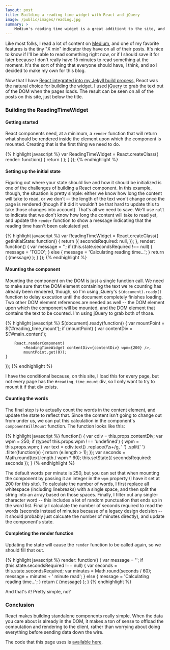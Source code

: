 ```yaml
---
layout: post
title: Building a reading time widget with React and jQuery
image: /public/images/reading.jpg
summary: >
    Medium's reading time widget is a great additiont to the site, and I wanted my own, so I built it with React.js and jQuery.
---
```


Like most folks, I read a lot of content on [Medium](http://medium.com/), and one of my favorite features is the tiny "X min" indicator they have on all of their posts. It's nice to know if I'll be able to read something right now, or if I should save it for later because I don't really have 15 minutes to read something at the moment. It's the sort of thing that everyone should have, I think, and so I decided to make my own for this blog.

Now that I have [React integrated into my Jekyll build process](/2014/10/13/integrating-react-into-jekyll/), React was the natural choice for building the widget. I used [jQuery](http://jquery.com/) to grab the text out of the DOM when the pages loads. The result can be seen on all of the posts on this site, just below the title.

### Building the ReadingTimeWidget

#### Getting started

React components need, at a minimum, a `render` function that will return what should be rendered inside the element upon which the component is mounted. Creating that is the first thing we need to do.

{% highlight javascript %}
var ReadingTimeWidget = React.createClass({
    render: function() {
        return (
            <span id='reading_time' />
        );
    }
});
{% endhighlight %}

#### Setting up the initial state

Figuring out where your state should live and how it should be initialized is one of the challenges of building a React component. In this example, though, the situation is pretty simple: either we know how long the content will take to read, or we don't -- the length of the text won't change once the page is rendered (though if it did it wouldn't be that hard to update this to take those changes into account). That's all we need to save. We'll use `null` to indicate that we don't know how long the content will take to read yet, and update the `render` function to show a message indicating that the reading time hasn't been calculated yet.

{% highlight javascript %}
var ReadingTimeWidget = React.createClass({
    getInitialState: function() {
        return ({
            secondsRequired: null,
        });
    },
    render: function() {
        var message = '';
        if (this.state.secondsRequired !== null) {
            message = 'TODO';
        } else {
            message = 'Calculating reading time...';
        }
        return (
            <span id='reading_time'>{message}</span>
        );
    }
});
{% endhighlight %}

#### Mounting the component

Mounting the component on the DOM is just a single function call. We need to make sure that the DOM element containing the text we're counting has already been rendered, though, so I'm using jQuery's `$(document).ready()` function to delay execution until the document completely finishes loading. Two other DOM element references are needed as well -- the DOM element upon which the component will be mounted, and the DOM element that contains the text to be counted. I'm using jQuery to grab both of those.

{% highlight javascript %}
$(document).ready(function() {
    var mountPoint = $('#reading_time_mount');
    if (mountPoint) {
        var contentDiv = $('#main_content');

        React.renderComponent(
            <ReadingTimeWidget contentDiv={contentDiv} wpm={200} />,
            mountPoint.get(0));
    }
});
{% endhighlight %}

I have the conditional because, on this site, I load this for every page, but not every page has the `#reading_time_mount` div, so I only want to try to mount it if that div exists.

#### Counting the words

The final step is to actually count the words in the content element, and update the state to reflect that. Since the content isn't going to change out from under us, we can put this calculation in the component's `componentWillMount` function. The function looks like this:

{% highlight javascript %}
function() {
    var cdiv = this.props.contentDiv;
    var wpm = 250;
    if (typeof this.props.wpm !== 'undefined') {
        wpm = this.props.wpm;
    }
    var text = cdiv.text()
                   .replace(/\s+/g, ' ')
                   .split(' ')
                   .filter(function(e) {
                       return (e.length > 1);
                   });
    var seconds = Math.round(text.length / wpm * 60);
    this.setState({ secondsRequired: seconds });
}
{% endhighlight %}

The default words per minute is 250, but you can set that when mounting the component by passing it an integer in the `wpm` property (I have it set at 200 for this site). To calculate the number of words, I first replace all whitespace (including linebreaks) with a single space, and then split the string into an array based on those spaces. Finally, I filter out any single-character word -- this includes a lot of random punctuation that ends up in the word list. Finally I calculate the number of seconds required to read the words (seconds instead of minutes because of a legacy design decision -- it should probably just calcuate the number of minutes directly), and update the component's state.

#### Completing the render function

Updating the state will cause the `render` function to be called again, so we should fill that out.

{% highlight javascript %}
render: function() {
    var message = '';
    if (this.state.secondsRequired !== null) {
        var seconds = this.state.secondsRequired;
        var minutes = Math.round(seconds / 60);
        message = minutes + ' minute read';
    } else {
        message = 'Calculating reading time...';
    }
    return (
        <span id='reading_time'>{message}</span>
    );
}
{% endhighlight %}

And that's it! Pretty simple, no?

### Conclusion

React makes building standalone components really simple. When the data you care about is already in the DOM, it makes a ton of sense to offload the computation and rendering to the client, rather than worrying about doing everything before sending data down the wire.

The code that this page uses is [available here](https://gist.github.com/biesnecker/b22da45a56dd55c5c0ab).
